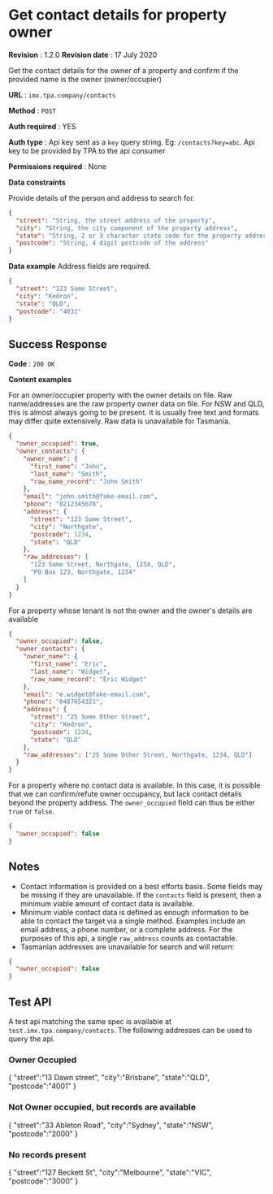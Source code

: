 # Get contact details for property owner

**Revision** : 1.2.0
**Revision date** : 17 July 2020

Get the contact details for the owner of a property and confirm if the provided name is the owner (owner/occupier)

**URL** : `imx.tpa.company/contacts`

**Method** : `POST`

**Auth required** : YES

**Auth type** : Api key sent as a `key` query string. Eg: `/contacts?key=abc`. Api key to be provided by TPA to the api consumer

**Permissions required** : None

**Data constraints**

Provide details of the person and address to search for.

```json
{
  "street": "String, the street address of the property",
  "city": "String, the city component of the property address",
  "state": "String, 2 or 3 character state code for the property address",
  "postcode": "String, 4 digit postcode of the address"
}
```

**Data example** Address fields are required.

```json
{
  "street": "123 Some Street",
  "city": "Kedron",
  "state": "QLD",
  "postcode": "4031"
}
```

## Success Response

**Code** : `200 OK`

**Content examples**

For an owner/occupier property with the owner details on file. Raw name/addresses are the raw property owner data on file. For NSW and QLD, this is almost always going to be present. It is usually free text and formats may differ quite extensively. Raw data is unavailable for Tasmania.

```json
{
  "owner_occupied": true,
  "owner_contacts": {
    "owner_name": {
      "first_name": "John",
      "last_name": "Smith",
      "raw_name_record": "John Smith"
    },
    "email": "john.smith@fake-email.com",
    "phone": "0212345678",
    "address": {
      "street": "123 Some Street",
      "city": "Northgate",
      "postcode": 1234,
      "state": "QLD"
    },
    "raw_addresses": [
      "123 Some Street, Northgate, 1234, QLD",
      "PO Box 123, Northgate, 1234"
    ]
  }
}
```

For a property whose tenant is not the owner and the owner's details are available

```json
{
  "owner_occupied": false,
  "owner_contacts": {
    "owner_name": {
      "first_name": "Eric",
      "last_name": "Widget",
      "raw_name_record": "Eric Widget"
    },
    "email": "e.widget@fake-email.com",
    "phone": "0487654321",
    "address": {
      "street": "25 Some Other Street",
      "city": "Kedron",
      "postcode": 1234,
      "state": "QLD"
    },
    "raw_addresses": ["25 Some Other Street, Northgate, 1234, QLD"]
  }
}
```

For a property where no contact data is available. In this case, it is possible that we can confirm/refute owner occupancy, but lack contact details beyond the property address. The `owner_occupied` field can thus be either `true` or `false`.

```json
{
  "owner_occupied": false
}
```

## Notes

- Contact information is provided on a best efforts basis. Some fields may be missing if they are unavailable. If the `contacts` field is present, then a minimum viable amount of contact data is available.
- Minimum viable contact data is defined as enough information to be able to contact the target via a single method. Examples include an email address, a phone number, or a complete address. For the purposes of this api, a single `raw_address` counts as contactable.
- Tasmanian addresses are unavailable for search and will return:

```json
{
  "owner_occupied": false
}
```

## Test API

A test api matching the same spec is available at `test.imx.tpa.company/contacts`. The following addresses can be used to query the api.

### Owner Occupied

{
"street":"13 Dawn street",
"city":"Brisbane",
"state":"QLD",
"postcode":"4001"
}

### Not Owner occupied, but records are available

{
"street":"33 Ableton Road",
"city":"Sydney",
"state":"NSW",
"postcode":"2000"
}

### No records present

{
"street":"127 Beckett St",
"city":"Melbourne",
"state":"VIC",
"postcode":"3000"
}

